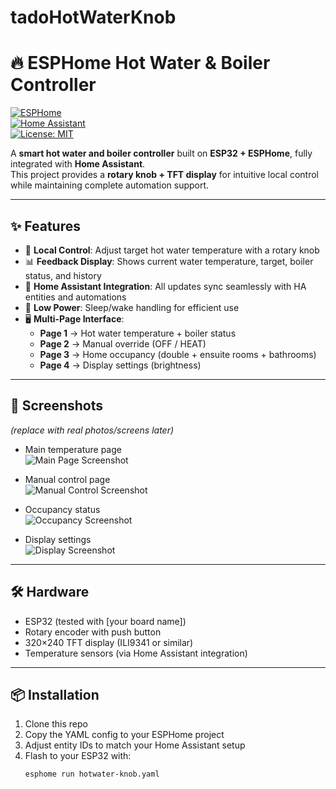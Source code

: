 # tadoHotWaterKnob
# 🔥 ESPHome Hot Water & Boiler Controller  

[![ESPHome](https://img.shields.io/badge/ESPHome-2025-blue?logo=esphome)](https://esphome.io/)  
[![Home Assistant](https://img.shields.io/badge/Home%20Assistant-Integration-41BDF5?logo=home-assistant)](https://www.home-assistant.io/)  
[![License: MIT](https://img.shields.io/badge/License-MIT-yellow.svg)](LICENSE)  

A **smart hot water and boiler controller** built on **ESP32 + ESPHome**, fully integrated with **Home Assistant**.  
This project provides a **rotary knob + TFT display** for intuitive local control while maintaining complete automation support.  

---

## ✨ Features  

- 🔄 **Local Control**: Adjust target hot water temperature with a rotary knob  
- 📊 **Feedback Display**: Shows current water temperature, target, boiler status, and history  
- 📱 **Home Assistant Integration**: All updates sync seamlessly with HA entities and automations  
- 🌙 **Low Power**: Sleep/wake handling for efficient use  
- 🖥 **Multi-Page Interface**:  
  - **Page 1** → Hot water temperature + boiler status  
  - **Page 2** → Manual override (OFF / HEAT)  
  - **Page 3** → Home occupancy (double + ensuite rooms + bathrooms)  
  - **Page 4** → Display settings (brightness)  

---

## 📸 Screenshots  

*(replace with real photos/screens later)*  

- Main temperature page  
  ![Main Page Screenshot](docs/images/main_page.png)  

- Manual control page  
  ![Manual Control Screenshot](docs/images/manual_page.png)  

- Occupancy status  
  ![Occupancy Screenshot](docs/images/occupancy_page.png)  

- Display settings  
  ![Display Screenshot](docs/images/display_page.png)  

---

## 🛠 Hardware  

- ESP32 (tested with [your board name])  
- Rotary encoder with push button  
- 320×240 TFT display (ILI9341 or similar)  
- Temperature sensors (via Home Assistant integration)  

---

## 📦 Installation  

1. Clone this repo  
2. Copy the YAML config to your ESPHome project  
3. Adjust entity IDs to match your Home Assistant setup  
4. Flash to your ESP32 with:  
   ```bash
   esphome run hotwater-knob.yaml
